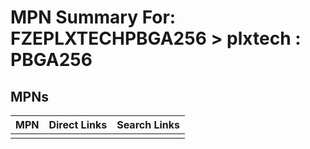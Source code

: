 



# MPN Summary For: FZEPLXTECHPBGA256 > plxtech : PBGA256

## MPNs
  

|MPN|Direct Links|Search Links|
| :--- | :--- | :--- |
||||
